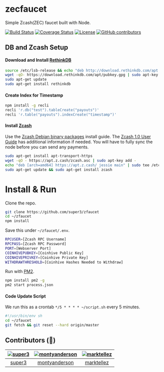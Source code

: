 # zecfaucet
Simple Zcash(ZEC) faucet built with Node.

[![Build Status](https://travis-ci.org/super3/zfaucet.svg?branch=master)](https://travis-ci.org/super3/zfaucet)
[![Coverage Status](https://coveralls.io/repos/github/super3/zfaucet/badge.svg?branch=master)](https://coveralls.io/github/super3/zfaucet?branch=master)
[![License](https://img.shields.io/badge/license-AGPLv3-blue.svg?label=license)](https://github.com/Storj/super3/zfaucet/blob/master/LICENSE)
[![GitHub contributors](https://img.shields.io/github/contributors/super3/zfaucet.svg)](https://gitHub.com/super3/zfaucet/graphs/contributors)

## DB and Zcash Setup
#### Download and Install [RethinkDB](https://www.rethinkdb.com/)
```bash
source /etc/lsb-release && echo "deb http://download.rethinkdb.com/apt $DISTRIB_CODENAME main" | sudo tee /etc/apt/sources.list.d/rethinkdb.list
wget -qO- https://download.rethinkdb.com/apt/pubkey.gpg | sudo apt-key add -
sudo apt-get update
sudo apt-get install rethinkdb
```

#### Create Index for Timestamp
```bash
npm install -g recli
recli 'r.db("test").tableCreate("payouts")'
recli 'r.table("payouts").indexCreate("timestamp")'
```

#### Install [Zcash](https://z.cash/)
Use the [Zcash Debian binary packages](https://github.com/zcash/zcash/wiki/Debian-binary-packages) install guide. The [Zcash 1.0 User Guide](https://github.com/zcash/zcash/wiki/1.0-User-Guide) has additional information if needed. You will have to fully sync the node before you can send any payments.
```bash
sudo apt-get install apt-transport-https
wget -qO - https://apt.z.cash/zcash.asc | sudo apt-key add -
echo "deb [arch=amd64] https://apt.z.cash/ jessie main" | sudo tee /etc/apt/sources.list.d/zcash.list
sudo apt-get update && sudo apt-get install zcash
```

# Install & Run
Clone the repo.

```bash
git clone https://github.com/super3/zfaucet
cd ~/zfaucet
npm install
```

Save this under `~/zfaucet/.env`.

```bash
RPCUSER=[Zcash RPC Username]
RPCPASS=[Zcash RPC Password]
PORT=[Webserver Port]
COINHIVEPUBKEY=[Coinhive Public Key]
COINHIVEPRIVKEY=[Coinhive Private Key]
WITHDRAWTHRESHOLD=[Coinhive Hashes Needed to Withdraw]
```

Run with [PM2](http://pm2.keymetrics.io/).

```bash
npm install pm2 -g
pm2 start process.json
```

#### Code Update Script
We run this as a crontab ```*/5 * * * * ~/script.sh``` every 5 minutes.
```bash
#!/usr/bin/env sh
cd ~/zfaucet
git fetch && git reset --hard origin/master
```

##  Contributors (:clap:)
|  [![super3](https://avatars3.githubusercontent.com/u/60975?v=4&s=80)](https://github.com/super3) | [![montyanderson](https://avatars0.githubusercontent.com/u/3048503?v=4&s=80)](https://github.com/montyanderson) | [![marktellez](https://avatars0.githubusercontent.com/u/22487431?v=4&s=80)](https://github.com/marktellez)  |
| :--:|:--:|:--: |
|  [super3](https://github.com/super3) | [montyanderson](https://github.com/montyanderson) | [marktellez](https://github.com/marktellez)  |
